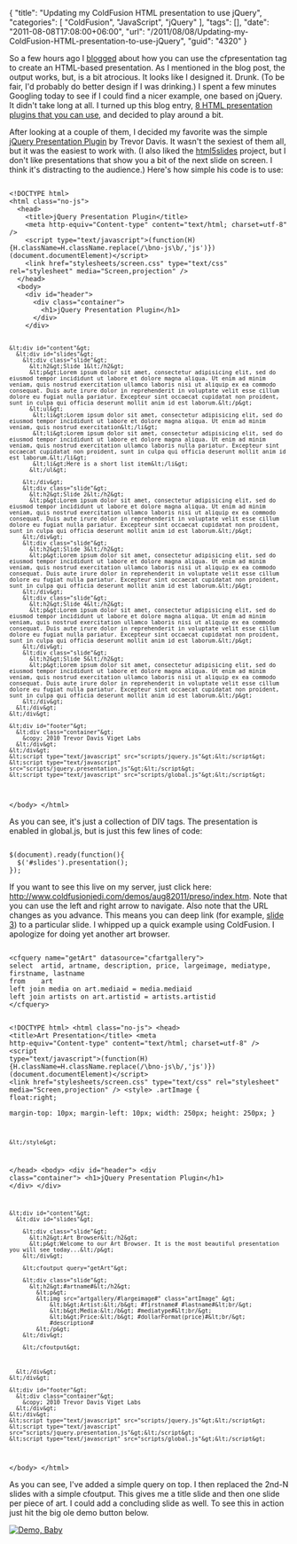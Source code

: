 {
	"title": "Updating my ColdFusion HTML presentation to use jQuery",
	"categories": [
		"ColdFusion",
		"JavaScript",
		"jQuery"
	],
	"tags": [],
	"date": "2011-08-08T17:08:00+06:00",
	"url": "/2011/08/08/Updating-my-ColdFusion-HTML-presentation-to-use-jQuery",
	"guid": "4320"
}

So a few hours ago I <a href="http://www.raymondcamden.com/index.cfm/2011/8/8/cfpresentation-and-HTML-slides">blogged</a> about how you can use the cfpresentation tag to create an HTML-based presentation. As I mentioned in the blog post, the output works, but, is a bit atrocious. It looks like I designed it. Drunk. (To be fair, I'd probably do better design if I was drinking.) I spent a few minutes Googling today to see if I could find a nicer example, one based on jQuery. It didn't take long at all. I turned up this blog entry, <a href="http://www.jay-han.com/2011/07/21/8-html-presentation-plugins-that-you-can-use/">8 HTML presentation plugins that you can use</a>, and decided to play around a bit.
<!--more-->
<p>

After looking at a couple of them, I decided my favorite was the simple <a href="http://www.viget.com/inspire/jquery-presentation-plugin/">jQuery Presentation Plugin</a> by Trevor Davis. It wasn't the sexiest of them all, but it was the easiest to work with. (I also liked the <a href="http://code.google.com/p/html5slides/">html5slides</a> project, but I don't like presentations that show you a bit of the next slide on screen. I think it's distracting to the audience.) Here's how simple his code is to use:

<p>

<code>
&lt;!DOCTYPE html&gt;
&lt;html class="no-js"&gt;
  &lt;head&gt;
    &lt;title&gt;jQuery Presentation Plugin&lt;/title&gt;
    &lt;meta http-equiv="Content-type" content="text/html; charset=utf-8" /&gt;
    &lt;script type="text/javascript"&gt;(function(H){H.className=H.className.replace(/\bno-js\b/,'js')})(document.documentElement)&lt;/script&gt; 
    &lt;link href="stylesheets/screen.css" type="text/css" rel="stylesheet" media="Screen,projection" /&gt;
  &lt;/head&gt;
  &lt;body&gt;
    &lt;div id="header"&gt;
      &lt;div class="container"&gt;
        &lt;h1&gt;jQuery Presentation Plugin&lt;/h1&gt;
      &lt;/div&gt;
    &lt;/div&gt;
    
    &lt;div id="content"&gt;
      &lt;div id="slides"&gt;
        &lt;div class="slide"&gt;
          &lt;h2&gt;Slide 1&lt;/h2&gt;
          &lt;p&gt;Lorem ipsum dolor sit amet, consectetur adipisicing elit, sed do eiusmod tempor incididunt ut labore et dolore magna aliqua. Ut enim ad minim veniam, quis nostrud exercitation ullamco laboris nisi ut aliquip ex ea commodo consequat. Duis aute irure dolor in reprehenderit in voluptate velit esse cillum dolore eu fugiat nulla pariatur. Excepteur sint occaecat cupidatat non proident, sunt in culpa qui officia deserunt mollit anim id est laborum.&lt;/p&gt;
          &lt;ul&gt;
           &lt;li&gt;Lorem ipsum dolor sit amet, consectetur adipisicing elit, sed do eiusmod tempor incididunt ut labore et dolore magna aliqua. Ut enim ad minim veniam, quis nostrud exercitation&lt;/li&gt;
           &lt;li&gt;Lorem ipsum dolor sit amet, consectetur adipisicing elit, sed do eiusmod tempor incididunt ut labore et dolore magna aliqua. Ut enim ad minim veniam, quis nostrud exercitation ullamco laboris nulla pariatur. Excepteur sint occaecat cupidatat non proident, sunt in culpa qui officia deserunt mollit anim id est laborum.&lt;/li&gt;
           &lt;li&gt;Here is a short list item&lt;/li&gt;
          &lt;/ul&gt;
         
        &lt;/div&gt;
        &lt;div class="slide"&gt;
          &lt;h2&gt;Slide 2&lt;/h2&gt;
          &lt;p&gt;Lorem ipsum dolor sit amet, consectetur adipisicing elit, sed do eiusmod tempor incididunt ut labore et dolore magna aliqua. Ut enim ad minim veniam, quis nostrud exercitation ullamco laboris nisi ut aliquip ex ea commodo consequat. Duis aute irure dolor in reprehenderit in voluptate velit esse cillum dolore eu fugiat nulla pariatur. Excepteur sint occaecat cupidatat non proident, sunt in culpa qui officia deserunt mollit anim id est laborum.&lt;/p&gt;
        &lt;/div&gt;
        &lt;div class="slide"&gt;
          &lt;h2&gt;Slide 3&lt;/h2&gt;
          &lt;p&gt;Lorem ipsum dolor sit amet, consectetur adipisicing elit, sed do eiusmod tempor incididunt ut labore et dolore magna aliqua. Ut enim ad minim veniam, quis nostrud exercitation ullamco laboris nisi ut aliquip ex ea commodo consequat. Duis aute irure dolor in reprehenderit in voluptate velit esse cillum dolore eu fugiat nulla pariatur. Excepteur sint occaecat cupidatat non proident, sunt in culpa qui officia deserunt mollit anim id est laborum.&lt;/p&gt;
        &lt;/div&gt;
        &lt;div class="slide"&gt;
          &lt;h2&gt;Slide 4&lt;/h2&gt;
          &lt;p&gt;Lorem ipsum dolor sit amet, consectetur adipisicing elit, sed do eiusmod tempor incididunt ut labore et dolore magna aliqua. Ut enim ad minim veniam, quis nostrud exercitation ullamco laboris nisi ut aliquip ex ea commodo consequat. Duis aute irure dolor in reprehenderit in voluptate velit esse cillum dolore eu fugiat nulla pariatur. Excepteur sint occaecat cupidatat non proident, sunt in culpa qui officia deserunt mollit anim id est laborum.&lt;/p&gt;
        &lt;/div&gt;
        &lt;div class="slide"&gt;
          &lt;h2&gt;Slide 5&lt;/h2&gt;
          &lt;p&gt;Lorem ipsum dolor sit amet, consectetur adipisicing elit, sed do eiusmod tempor incididunt ut labore et dolore magna aliqua. Ut enim ad minim veniam, quis nostrud exercitation ullamco laboris nisi ut aliquip ex ea commodo consequat. Duis aute irure dolor in reprehenderit in voluptate velit esse cillum dolore eu fugiat nulla pariatur. Excepteur sint occaecat cupidatat non proident, sunt in culpa qui officia deserunt mollit anim id est laborum.&lt;/p&gt;
        &lt;/div&gt;
      &lt;/div&gt;
    &lt;/div&gt;
    
    &lt;div id="footer"&gt;
      &lt;div class="container"&gt;
        &copy; 2010 Trevor Davis Viget Labs
      &lt;/div&gt;
    &lt;/div&gt;
    &lt;script type="text/javascript" src="scripts/jquery.js"&gt;&lt;/script&gt;
    &lt;script type="text/javascript" src="scripts/jquery.presentation.js"&gt;&lt;/script&gt;
    &lt;script type="text/javascript" src="scripts/global.js"&gt;&lt;/script&gt;
  &lt;/body&gt;
&lt;/html&gt;
</code>

<p>

As you can see, it's just a collection of DIV tags. The presentation is enabled in global.js, but is just this few lines of code:

<p>

<code>
$(document).ready(function(){
  $('#slides').presentation();
});
</code>

<p>

If you want to see this live on my server, just click here: <a href="http://www.coldfusionjedi.com/demos/aug82011/preso/index.htm">http://www.coldfusionjedi.com/demos/aug82011/preso/index.htm</a>. Note that you can use the left and right arrow to navigate. Also note that the URL changes as you advance. This means you can deep link (for example, <a href="http://www.viget.com/uploads/file/jquery-presentation/#3">slide 3</a>) to a particular slide. I whipped up a quick example using ColdFusion. I apologize for doing yet another art browser. 

<p>

<code>
&lt;cfquery name="getArt" datasource="cfartgallery"&gt;
select	artid, artname, description, price, largeimage, mediatype, firstname, lastname
from	art
left join media on art.mediaid = media.mediaid
left join artists on art.artistid = artists.artistid
&lt;/cfquery&gt;

&lt;!DOCTYPE html&gt;
&lt;html class="no-js"&gt;
  &lt;head&gt;
    &lt;title&gt;Art Presentation&lt;/title&gt;
    &lt;meta http-equiv="Content-type" content="text/html; charset=utf-8" /&gt;
    &lt;script type="text/javascript"&gt;(function(H){H.className=H.className.replace(/\bno-js\b/,'js')})(document.documentElement)&lt;/script&gt; 
    &lt;link href="stylesheets/screen.css" type="text/css" rel="stylesheet" media="Screen,projection" /&gt;
	&lt;style&gt;
		.artImage {
			float:right;	
			margin-top: 10px;
			margin-left: 10px;
			width: 250px;
			height: 250px;
		}
	
	&lt;/style&gt;
  &lt;/head&gt;
  &lt;body&gt;
    &lt;div id="header"&gt;
      &lt;div class="container"&gt;
        &lt;h1&gt;jQuery Presentation Plugin&lt;/h1&gt;
      &lt;/div&gt;
    &lt;/div&gt;
    
    &lt;div id="content"&gt;
      &lt;div id="slides"&gt;

        &lt;div class="slide"&gt;
          &lt;h2&gt;Art Browser&lt;/h2&gt;
          &lt;p&gt;Welcome to our Art Browser. It is the most beautiful presentation you will see today...&lt;/p&gt;
        &lt;/div&gt;

		&lt;cfoutput query="getArt"&gt;
			
        &lt;div class="slide"&gt;
          &lt;h2&gt;#artname#&lt;/h2&gt;
		  	&lt;p&gt;
			&lt;img src="artgallery/#largeimage#" class="artImage" &gt;
		  		&lt;b&gt;Artist:&lt;/b&gt; #firstname# #lastname#&lt;br/&gt;
				&lt;b&gt;Media:&lt;/b&gt; #mediatype#&lt;br/&gt;
				&lt;b&gt;Price:&lt;/b&gt; #dollarFormat(price)#&lt;br/&gt;
				#description#
			&lt;/p&gt; 
        &lt;/div&gt;

		&lt;/cfoutput&gt;
		


      &lt;/div&gt;
    &lt;/div&gt;
    
    &lt;div id="footer"&gt;
      &lt;div class="container"&gt;
        &copy; 2010 Trevor Davis Viget Labs
      &lt;/div&gt;
    &lt;/div&gt;
    &lt;script type="text/javascript" src="scripts/jquery.js"&gt;&lt;/script&gt;
    &lt;script type="text/javascript" src="scripts/jquery.presentation.js"&gt;&lt;/script&gt;
    &lt;script type="text/javascript" src="scripts/global.js"&gt;&lt;/script&gt;
  &lt;/body&gt;
&lt;/html&gt;
</code>

<p>

As you can see, I've added a simple query on top. I then replaced the 2nd-N slides with a simple cfoutput. This gives me a title slide and then one slide per piece of art. I could add a concluding slide as well. To see this in action just hit the big ole demo button below.

<p>

<a href="http://www.coldfusionjedi.com/demos/aug82011/preso/index.cfm"><img src="http://www.coldfusionjedi.com/images/icon_128.png" title="Demo, Baby" border="0"></a>